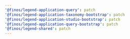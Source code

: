 ```yaml
---
'@finos/legend-application-query': patch
'@finos/legend-application-taxonomy-bootstrap': patch
'@finos/legend-application-studio-bootstrap': patch
'@finos/legend-application-query-bootstrap': patch
'@finos/legend-shared': patch
---
```

